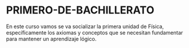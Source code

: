 # PRIMERO-DE-BACHILLERATO
En este curso vamos se va socializar  la primera unidad de Física, específicamente los axiomas y conceptos que se necesitan fundamentar para mantener un aprendizaje lógico. 
